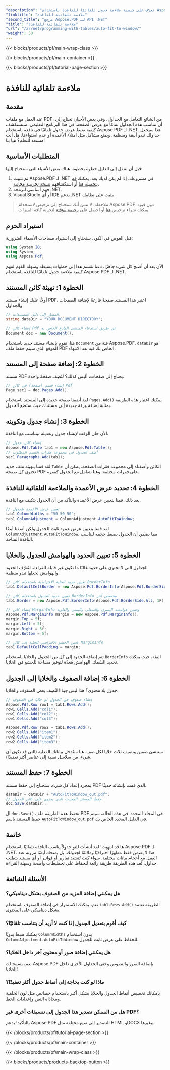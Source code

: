 ```yaml
---
"description": "تعرّف على كيفية ملاءمة جدول تلقائيًا للنافذة باستخدام Aspose.PDF لـ .NET في هذا الدليل المفصل خطوة بخطوة. مثالي لإنشاء جداول أنيقة وملائمة تمامًا في ملفات PDF."
"linktitle": "ملاءمة تلقائية للنافذة"
"second_title": "مرجع Aspose.PDF لـ API .NET"
"title": "ملاءمة تلقائية للنافذة"
"url": "/ar/net/programming-with-tables/auto-fit-to-window/"
"weight": 50
---
```


{{< blocks/products/pf/main-wrap-class >}}

{{< blocks/products/pf/main-container >}}

{{< blocks/products/pf/tutorial-page-section >}}

# ملاءمة تلقائية للنافذة

## مقدمة

عند العمل مع ملفات PDF، من الشائع التعامل مع الجداول، وفي بعض الأحيان تحتاج إلى أن تتناسب هذه الجداول تمامًا مع عرض الصفحة. في هذا البرنامج التعليمي، سنستكشف كيفية ضبط عرض جدول تلقائيًا في نافذة باستخدام Aspose.PDF لـ .NET. هذا سيجعل جداولك تبدو أنيقة ومنظمة، ويمنع مشاكل مثل امتلاء الأعمدة أو عدم استواءها. هل أنت مستعد للتعلم؟ هيا بنا!

## المتطلبات الأساسية

قبل أن ننتقل إلى الدليل خطوة بخطوة، هناك بعض الأشياء التي ستحتاج إليها:

1. تم تثبيت Aspose.PDF لـ .NET في مشروعك. إذا لم يكن لديك بعد، يمكنك [قم بتحميله هنا](https://releases.aspose.com/pdf/net/) أو استكشافهم [نسخة تجريبية مجانية](https://releases.aspose.com/).
2. فهم أساسي لبرمجة .NET.
3. Visual Studio أو أي IDE يدعم .NET مثبت على نظامك.

> ملاحظة: لا تنسَ أنك ستحتاج إلى ترخيص لاستخدام Aspose.PDF دون قيود. يمكنك شراء ترخيص [هنا](https://purchase.aspose.com/buy) أو احصل على [رخصة مؤقتة](https://purchase.aspose.com/temporary-license/) لتجربة كافة الميزات.

## استيراد الحزم

قبل الغوص في الكود، ستحتاج إلى استيراد مساحات الأسماء الضرورية:

```csharp
using System.IO;
using System;
using Aspose.Pdf;
```

الآن بعد أن أصبح كل شيء جاهزًا، دعنا نقسم هذا إلى خطوات بسيطة وسهلة الفهم لفهم كيفية ملاءمة جدول تلقائيًا للنافذة باستخدام Aspose.PDF لـ .NET.

## الخطوة 1: تهيئة كائن المستند

أولاً، عليك إنشاء مستند PDF. اعتبر هذا المستند صفحةً فارغةً لإضافة الصفحات والجداول.

```csharp
// المسار إلى دليل المستندات.
string dataDir = "YOUR DOCUMENT DIRECTORY";

// إنشاء كائن Pdf عن طريق استدعاء المنشئ الفارغ الخاص به
Document doc = new Document();
```
  
هنا، نقوم بإنشاء مستند جديد باستخدام `Document` فئة من Aspose.PDF. `dataDir` هو الموقع الذي سيتم حفظ ملف PDF الخاص بك فيه بعد الانتهاء.

## الخطوة 2: إضافة صفحة إلى المستند

مستند PDF يحتاج إلى صفحات، أليس كذلك؟ لنُضِف صفحةً واحدة.

```csharp
// إنشاء قسم (صفحة) في كائن Pdf
Page sec1 = doc.Pages.Add();
```
  
لقد أضفنا صفحة جديدة إلى المستند باستخدام `Pages.Add()` يمكنك اعتبار هذه الطريقة بمثابة إضافة ورقة جديدة إلى مستندك حيث ستضع الجدول.

## الخطوة 3: إنشاء جدول وتكوينه

الآن حان الوقت لإنشاء جدول وتعديله ليتناسب مع النافذة.

```csharp
// إنشاء كائن جدول
Aspose.Pdf.Table tab1 = new Aspose.Pdf.Table();
// أضف الجدول في مجموعة فقرات القسم المطلوب
sec1.Paragraphs.Add(tab1);
```
  
لقد قمنا بتهيئة ملف جديد `Table` الكائن وأضفناه إلى مجموعة فقرات الصفحة. يمكن أن تحتوي كل صفحة PDF على فقرات مختلفة، وهنا نتعامل مع الجدول كفقرة.

## الخطوة 4: تحديد عرض الأعمدة والملاءمة التلقائية للنافذة

بعد ذلك، قمنا بتعيين عرض الأعمدة والتأكد من أن الجدول يتكيف مع النافذة.

```csharp
// تعيين عرض الأعمدة للجدول
tab1.ColumnWidths = "50 50 50";
tab1.ColumnAdjustment = ColumnAdjustment.AutoFitToWindow;
```
  
لقد قمنا بتعيين عرض عمود ثابت للجدول ولكن أضفنا أيضًا `ColumnAdjustment.AutoFitToWindow`، مما يضمن أن الجدول يضبط حجمه ليناسب النافذة المتاحة.

## الخطوة 5: تعيين الحدود والهوامش للجدول والخلايا

الجداول التي لا تحتوي على حدود غالبًا ما تكون غير قابلة للقراءة. لنُعرّف الحدود والهوامش لجعلها تبدو منظمة.

```csharp
// تعيين حدود الخلية الافتراضية باستخدام كائن BorderInfo
tab1.DefaultCellBorder = new Aspose.Pdf.BorderInfo(Aspose.Pdf.BorderSide.All, 0.1F);

// تعيين حدود الجدول باستخدام كائن BorderInfo مخصص آخر
tab1.Border = new Aspose.Pdf.BorderInfo(Aspose.Pdf.BorderSide.All, 1F);

// إنشاء كائن MarginInfo وتعيين هوامشه اليسرى والسفلى واليمنى والعلوية
Aspose.Pdf.MarginInfo margin = new Aspose.Pdf.MarginInfo();
margin.Top = 5f;
margin.Left = 5f;
margin.Right = 5f;
margin.Bottom = 5f;

// تعيين الحشو الافتراضي للخلية إلى كائن MarginInfo
tab1.DefaultCellPadding = margin;
```
  
تتم إضافة الحدود إلى كل من الجدول والخلايا باستخدام `BorderInfo` الفئة، حيث يمكنك تحديد السُمك. الهوامش مُعدّة لتوفير مساحة للحشو في الخلايا.

## الخطوة 6: إضافة الصفوف والخلايا إلى الجدول

جدول بلا محتوى؟ هذا ليس جيدًا! لنُضِف بعض الصفوف والخلايا.

```csharp
// إنشاء صفوف في الجدول ثم خلايا في الصفوف
Aspose.Pdf.Row row1 = tab1.Rows.Add();
row1.Cells.Add("col1");
row1.Cells.Add("col2");
row1.Cells.Add("col3");

Aspose.Pdf.Row row2 = tab1.Rows.Add();
row2.Cells.Add("item1");
row2.Cells.Add("item2");
row2.Cells.Add("item3");
```
  
سننشئ صفين ونضيف ثلاث خلايا لكل صف. هنا ستُدخل بياناتك الفعلية (التي قد تكون أي شيء، من سلاسل نصية إلى عناصر أكثر تعقيدًا).

## الخطوة 7: حفظ المستند

بمجرد إعداد كل شيء، ستحتاج إلى حفظ مستند PDF الذي قمت بإنشائه حديثًا.

```csharp
dataDir = dataDir + "AutoFitToWindow_out.pdf";
// حفظ المستند المحدث الذي يحتوي على كائن الجدول
doc.Save(dataDir);
```
  
ال `doc.Save()` تحفظ هذه الطريقة ملف PDF في المجلد المحدد. في هذه الحالة، سيتم حفظ المستند باسم `AutoFitToWindow_out.pdf` في الدليل المحدد الخاص بك.

## خاتمة

ها قد انتهيت! لقد أنشأتَ للتو جدولاً يناسب النافذة تلقائيًا باستخدام Aspose.PDF لـ .NET. هذا لا يضمن فقط مظهرًا احترافيًا وملائمًا لجدولك، بل يمنحك أيضًا مرونة عند العمل مع أحجام بيانات مختلفة. سواء كنت تُنشئ تقارير أو فواتير أو أي مستند يتطلب جداول، تُعد هذه الطريقة طريقة رائعة للحفاظ على تخطيطات واضحة وسهلة القراءة.

## الأسئلة الشائعة

### هل يمكنني إضافة المزيد من الصفوف بشكل ديناميكي؟  
نعم، يمكنك الاستمرار في إضافة الصفوف باستخدام `tab1.Rows.Add()` الطريقة تعتمد بشكل ديناميكي على المحتوى.

### كيف أقوم بتعديل الجدول إذا كنت لا أريد أن يتناسب تلقائيًا؟  
يمكنك ضبط يدويًا `ColumnWidths` بدون استخدام `ColumnAdjustment.AutoFitToWindow` للحفاظ على عرض ثابت للجدول.

### هل يمكنني إضافة صور أو محتوى آخر داخل الخلايا؟  
نعم، يسمح لك Aspose.PDF بإضافة الصور والنصوص وحتى الجداول الأخرى داخل الخلايا!

### ماذا لو كنت بحاجة إلى أنماط جدول أكثر تعقيدًا؟  
بإمكانك تخصيص أنماط الجدول والخلايا بشكل أكبر باستخدام خصائص مثل لون الخلفية ومحاذاة النص وإعدادات الخط.

### هل من الممكن تصدير هذا الجدول إلى تنسيقات أخرى غير PDF؟  
بالتأكيد! يدعم Aspose.PDF التصدير إلى صيغ مختلفة مثل HTML وDOCX وغيرها.

{{< /blocks/products/pf/tutorial-page-section >}}

{{< /blocks/products/pf/main-container >}}

{{< /blocks/products/pf/main-wrap-class >}}

{{< blocks/products/products-backtop-button >}}